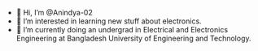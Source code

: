 - 👋 Hi, I’m @Anindya-02
- 👀 I’m interested in learning new stuff about electronics.
- 🌱 I’m currently doing an undergrad in Electrical and Electronics Engineering at Bangladesh University of Engineering and Technology.
<!---
Anindya-02/Anindya-02 is a ✨ special ✨ repository because its `README.md` (this file) appears on your GitHub profile.
You can click the Preview link to take a look at your changes.
--->
